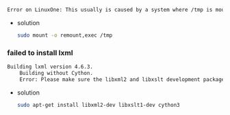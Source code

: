 
```bash
Error on LinuxOne: This usually is caused by a system where /tmp is mounted noexec. Please remount without noexec and run the upgrade again.
```  
  - solution
    ```bash
    sudo mount -o remount,exec /tmp
    ```
### failed to install lxml
```bash
Building lxml version 4.6.3.
    Building without Cython.
    Error: Please make sure the libxml2 and libxslt development packages are installed.
```
- solution
   ```bash
   sudo apt-get install libxml2-dev libxslt1-dev cython3
   ```

